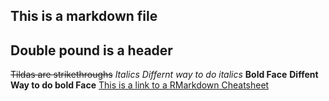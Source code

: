 ##  This is a markdown file  
##  Double pound is a header  
~~Tildas are strikethroughs~~
*Italics*
_Differnt way to do italics_
**Bold Face**
__Diffent Way to do bold Face__
[This is a link to a RMarkdown Cheatsheet](https://rstudio.com/wp-content/uploads/2015/02/rmarkdown-cheatsheet.pdf)
